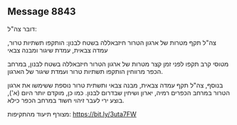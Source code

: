 ## Message 8843

דובר צה"ל:

צה"ל תקף מטרות של ארגון הטרור חיזבאללה בשטח לבנון: הותקפו תשתיות טרור, עמדה צבאית, עמדת שיגור ומבנה צבאי

מטוסי קרב תקפו לפני זמן קצר מטרות של ארגון הטרור חיזבאללה בשטח לבנון, במרחב הכפר מרווחין הותקפו תשתיות טרור ועמדת שיגור של הארגון.

בנוסף, צה"ל תקף עמדה צבאית, מבנה צבאי ותשתית טרור נוספת ששימשו את ארגון הטרור במרחב הכפרים רמיה, יארון ושיחין שבדרום לבנון. כמו כן, מוקדם יותר היום (א'), בוצע ירי לעבר זיהוי חשוד במרחב הכפר כילא.

מצורף תיעוד מהתקיפות: https://bit.ly/3uta7FW

